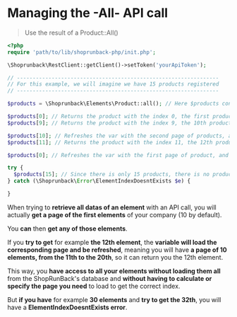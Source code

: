 # Managing the -All- API call

> Use the result of a Product::All()

```php
<?php
require 'path/to/lib/shoprunback-php/init.php';

\Shoprunback\RestClient::getClient()->setToken('yourApiToken');

// ----------------------------------------------------------------
// For this example, we will imagine we have 15 products registered
// ----------------------------------------------------------------

$products = \Shoprunback\Elements\Product::all(); // Here $products contains the 10 first products of your company

$products[0]; // Returns the product with the index 0, the first product of the list
$products[9]; // Returns the product with the index 9, the 10th product of the list

$products[10]; // Refreshes the var with the second page of products, and returns the product with the index 10, the 11th product of the list
$products[11]; // Returns the product with the index 11, the 12th product of the list

$products[0]; // Refreshes the var with the first page of product, and returns the product with the index 0, the first product of the list

try {
  $products[15]; // Since there is only 15 products, there is no product with the index 15 or more, so it will return an error
} catch (\Shoprunback\Error\ElementIndexDoesntExists $e) {

}
```

When trying to **retrieve all datas of an element** with an API call, you will actually **get a page of the first elements** of your company (10 by default).

You **can** then **get any of those elements**.

If you **try to get** for example **the 12th element**, the **variable will load the corresponding page and be refreshed**, meaning you will have **a page of 10 elements, from the 11th to the 20th**, so it can return you the 12th element.

This way, you **have access to all your elements without loading them all** from the ShopRunBack's database and **without having to calculate or specify the page you need** to load to get the correct index.

But **if you have** for example **30 elements** and **try to get the 32th**, you will have a **ElementIndexDoesntExists error**.
